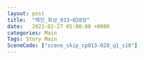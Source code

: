 ```yaml
---
layout: post
title:  "메인_회상_013~028장"
date:   2021-02-27 05:00:00 +0000
categories: Main
Tags: Story Main
SceneCode: ["scene_skip_cp013-028_q1_s10"]
---
```

